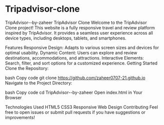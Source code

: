 # Tripadvisor-clone
TripAdvisor--by-zaheer
TripAdvisor Clone Welcome to the TripAdvisor Clone project! This website is a fully responsive travel and review platform inspired by TripAdvisor. It provides a seamless user experience across all device types, including desktops, tablets, and smartphones.

Features Responsive Design: Adapts to various screen sizes and devices for optimal usability. Dynamic Content: Users can explore and review destinations, accommodations, and attractions. Interactive Elements: Search, filter, and sort options for a customized experience. Getting Started Clone the Repository:

bash Copy code git clone https://github.com/zaheer0707-21.github.io Navigate to the Project Directory:

bash Copy code cd TripAdvisor--by-zaheer Open index.html in Your Browser

Technologies Used HTML5 CSS3 Responsive Web Design Contributing Feel free to open issues or submit pull requests if you have suggestions or improvements!
